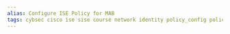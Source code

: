 ```yaml
---
alias: Configure ISE Policy for MAB
tags: cybsec cisco ise sise course network identity policy_config policy_config 802.1x
---
```


